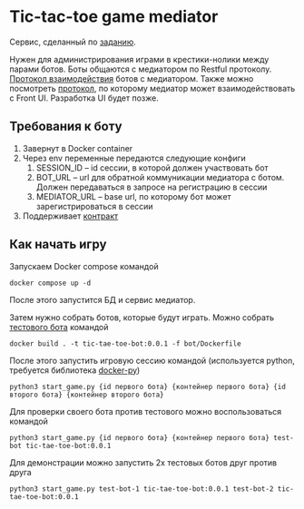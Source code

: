 # Tic-tac-toe game mediator

Сервис, сделанный по [заданию](start_task.md).

Нужен для администрирования играми в крестики-нолики между парами ботов. Боты общаются с медиатором по Restful
протоколу.
[Протокол взаимодействия](mediator/src/main/resources/static/service_bot_spec.yaml) ботов с медиатором.
Также можно посмотреть [протокол](mediator/src/main/resources/static/service_for_front_spec.yaml), по которому медиатор 
может взаимодействовать 
с Front UI. Разработка UI будет позже.

## Требования к боту
1. Завернут в Docker container
2. Через env переменные передаются следующие конфиги
   1. SESSION_ID – id сессии, в которой должен участвовать бот
   2. BOT_URL – url для обратной коммуникации медиатора с ботом. Должен передаваться в запросе на регистрацию в сессии
   3. MEDIATOR_URL – base url, по которому бот может зарегистрироваться в сессии
3. Поддерживает [контракт](mediator/src/main/resources/static/service_bot_spec.yaml) 

## Как начать игру
Запускаем Docker compose командой 
```shell
docker compose up -d
```

После этого запустится БД и сервис медиатор. 

Затем нужно собрать ботов, которые будут играть. Можно собрать [тестового бота](bot) командой 
```shell
docker build . -t tic-tae-toe-bot:0.0.1 -f bot/Dockerfile
```

После этого запустить игровую сессию командой (используется python, требуется библиотека [docker-py](https://docker-py.readthedocs.io/en/stable/index.html))
```shell
python3 start_game.py {id первого бота} {контейнер первого бота} {id второго бота} {контейнер второго бота}
```

Для проверки своего бота против тестового можно воспользоваться командой
```shell
python3 start_game.py {id первого бота} {контейнер первого бота} test-bot tic-tae-toe-bot:0.0.1
```

Для демонстрации можно запустить 2х тестовых ботов друг против друга
```shell
python3 start_game.py test-bot-1 tic-tae-toe-bot:0.0.1 test-bot-2 tic-tae-toe-bot:0.0.1

```

